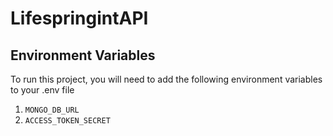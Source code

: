 # LifespringintAPI

## Environment Variables 


To run this project, you will need to add the following environment variables to your .env file

1. `MONGO_DB_URL`
2. `ACCESS_TOKEN_SECRET`

